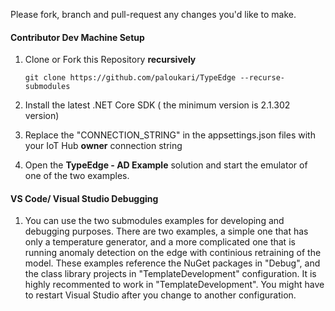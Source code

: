 Please fork, branch and pull-request any changes you'd like to make.

#### Contributor Dev Machine Setup

1. Clone or Fork this Repository **recursively** 

    `git clone https://github.com/paloukari/TypeEdge --recurse-submodules`

1. Install the latest .NET Core SDK ( the minimum version is 2.1.302 version)
1. Replace the "CONNECTION_STRING" in the appsettings.json files with your IoT Hub **owner** connection string
1. Open the **TypeEdge - AD Example** solution and start the emulator of one of the two examples.

#### VS Code/ Visual Studio Debugging
1. You can use the two submodules examples for developing and debugging purposes. 
There are two examples, a simple one that has only a temperature generator, and a more complicated 
one that is running anomaly detection on the edge with continious retraining of the model. 
These examples reference the NuGet packages in "Debug", and the class library projects in "TemplateDevelopment" 
configuration. It is highly recommented to work in "TemplateDevelopment". You might have to restart Visual Studio after you change to another configuration. 
